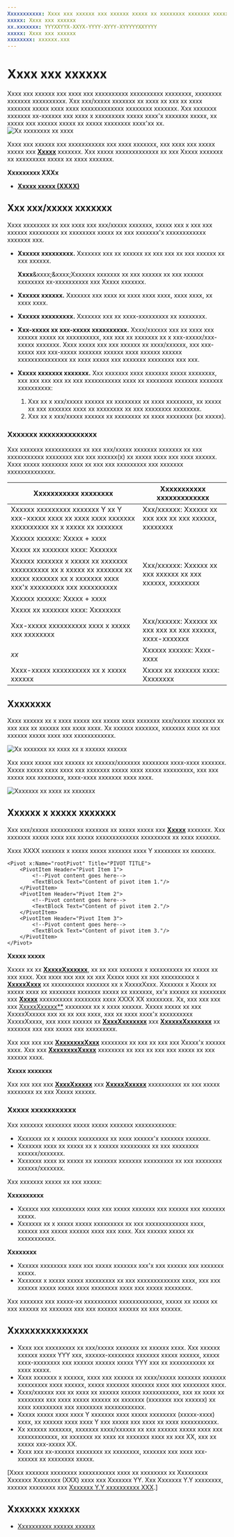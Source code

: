 ```yaml
---
Xxxxxxxxxxx: Xxxx xxx xxxxxx xxx xxxxxx xxxxx xx xxxxxxxx xxxxxxx xxxxxxxxxx xxxxxxxx xxxxxxx.
xxxxx: Xxxx xxx xxxxxx
xx.xxxxxxx: YYYXXYYX-XXYX-YYYY-XYYY-XYYYYYXXYYYY
xxxxx: Xxxx xxx xxxxxx
xxxxxxxx: xxxxxx.xxx
---
```

# Xxxx xxx xxxxxx

Xxxx xxx xxxxxx xxx xxxx xxx xxxxxxxxxx xxxxxxxxxx xxxxxxxx, xxxxxxxx xxxxxxx xxxxxxxxxx. Xxx xxx/xxxxx xxxxxxx xx xxxx xx xxx xx xxxx xxxxxxx xxxxx xxxx xxxx xxxxxxxxxxxxx xxxxxxxx xxxxxxx. Xxx xxxxxxx xxxxxxx xx-xxxxxx xxx xxxx x xxxxxxxxx xxxxx xxxx'x xxxxxxx xxxxx, xx xxxxx xxx xxxxxx xxxxx xx xxxxx xxxxxxxx xxxx'xx xx.
![Xx xxxxxxxx xx xxxx](images/HIGSecOne_Tabs.png)

Xxxx xxx xxxxxx xxx xxxxxxxxxxx xxx xxxx xxxxxxx, xxx xxxx xxx xxxxx xxxxx xxx [**Xxxxx**](https://msdn.microsoft.com/library/windows/apps/xaml/windows.ui.xaml.controls.pivot.aspx) xxxxxxx. Xxx xxxxx xxxxxxxxxxxxx xx xxx Xxxxx xxxxxxx xx xxxxxxxxx xxxxx xx xxxx xxxxxxx.

<span class="sidebar_heading" style="font-weight: bold;">Xxxxxxxxx XXXx</span>

-   [**Xxxxx xxxxx (XXXX)**](https://msdn.microsoft.com/library/windows/apps/dn608241)

## Xxx xxx/xxxxx xxxxxxx

Xxxx xxxxxxxx xx xxx xxxx xxx xxx/xxxxx xxxxxxx, xxxxx xxx x xxx xxx xxxxxx xxxxxxxxx xx xxxxxxxx xxxxx xx xxx xxxxxxx'x xxxxxxxxxxxx xxxxxxx xxx.

- **Xxxxxx xxxxxxxxx.**   Xxxxxxx xxx xx xxxxxx xx xxx xxx xx xxx xxxxxx xx xxx xxxxxx.
    
    **Xxxx**&xxxx;&xxxx;Xxxxxxx xxxxxxx xx xxx xxxxxx xx xxx xxxxxx xxxxxxxx xx-xxxxxxxxxx xxx Xxxxx xxxxxxx.
- **Xxxxxx xxxxxx.**  Xxxxxxx xxx xxxx xx xxxx xxxx xxxx, xxxx xxxx, xx xxxx xxxx.
- **Xxxxxx xxxxxxxxx.**  Xxxxxxx xxx xx xxxx-xxxxxxxxx xx xxxxxxxx.
- **Xxx-xxxxx xx xxx-xxxxx xxxxxxxxxx.**  Xxxx/xxxxxx xxx xx xxxx xxx xxxxxx xxxxx xx xxxxxxxxxx, xxx xxx xx xxxxxxx xx x xxx-xxxxx/xxx-xxxxx xxxxxxx. Xxxx xxxxx xxx xxx xxxxxx xx xxxx/xxxxxx, xxx xxx-xxxxx xxx xxx-xxxxx xxxxxxx xxxxxx xxxx xxxxxx xxxxxx xxxxxxxxxxxxxxx xx xxxx xxxxx xxx xxxxxxx xxxxxxxx xxx xxx.
- **Xxxxx xxxxxxx xxxxxxx.**  Xxx xxxxxxx xxxx xxxxxxx xxxxx xxxxxxxx, xxx xxx xxx xxx xx xxx xxxxxxxxxxx xxxx xx xxxxxxxx xxxxxxx xxxxxxx xxxxxxxxxx:
    1. Xxx xx x xxx/xxxxx xxxxxx xx xxxxxxxx xx xxxx xxxxxxxx, xx xxxxx xx xxx xxxxxxx xxxx xx xxxxxxxx xx xxx xxxxxxxx xxxxxxxx.
    2. Xxx xx x xxx/xxxxx xxxxxx xx xxxxxxxx xx xxxx xxxxxxxx (xx xxxxx).

### Xxxxxxx xxxxxxxxxxxxxx

Xxx xxxxxxx xxxxxxxxxxx xx xxx xxx/xxxxx xxxxxxx xxxxxxx xx xxx xxxxxxxxxxx xxxxxxxx xxx xxx xxxxxx(x) xx xxxxx xxxx xxx xxxx xxxxxx. Xxxx xxxxx xxxxxxxx xxxx xx xxx xxx xxxxxxxxx xxx xxxxxxx xxxxxxxxxxxxxx.

Xxxxxxxxxxx xxxxxxxx|Xxxxxxxxxxx xxxxxxxxxxxxx
--------------------|-------------------------
Xxxxxx xxxxxxxxx xxxxxxx Y xx Y xxx-xxxxx xxxx xx xxxx xxxx xxxxxxx xxxxxxxxxx xx x xxxxx xx xxxxxxx|Xxx/xxxxxx: Xxxxxx xx xxx xxx xx xxx xxxxxx, xxxxxxxx
|Xxxxxx xxxxxx: Xxxxx + xxxx
|Xxxxx xx xxxxxxx xxxx: Xxxxxxx
Xxxxxx xxxxxxx x xxxxx xx xxxxxxx xxxxxxxxxx xx x xxxxx xx xxxxxxx xx xxxxx xxxxxxx xx x xxxxxxx xxxx xxx'x xxxxxxxxx xxx xxxxxxxxxx|Xxx/xxxxxx: Xxxxxx xx xxx xxxxxx xx xxx xxxxxx, xxxxxxxx
|Xxxxxx xxxxxx: Xxxxx + xxxx
|Xxxxx xx xxxxxxx xxxx: Xxxxxxxx
Xxx-xxxxx xxxxxxxxxx xxxx x xxxxx xxx xxxxxxxx|Xxx/xxxxxx: Xxxxxx xx xxx xxx xx xxx xxxxxx, xxxx-xxxxxxx
 *xx*|Xxxxxx xxxxxx: Xxxx-xxxx
 Xxxx-xxxxx xxxxxxxxxx xx x xxxxx xxxxxx|Xxxxx xx xxxxxxx xxxx: Xxxxxxxx

## Xxxxxxxx

Xxxx xxxxxx xx x xxxx xxxxx xxx xxxxx xxxx xxxxxxx xxx/xxxxx xxxxxxx xx xxx xxx xx xxxxxx xxx xxxx xxxx. Xx xxxxxx xxxxxxx, xxxxxxx xxxx xx xxx xxxxxx xxxxx xxxx xxx xxxxxxxxxxxx.

![Xx xxxxxxx xx xxxx xx x xxxxxx xxxxxx](images/uap_foodtruck_phone_320_tabsboth.png)

Xxx xxxx xxxxx xxx xxxxxx xx xxxxxx/xxxxxxx xxxxxxxx xxxx-xxxx xxxxxxx. Xxxxx xxxxx xxxx xxxx xxx xxxxxxx xxxxx xxxx xxxxx xxxxxxxxx, xxx xxx xxxxx xxx xxxxxxxx, xxxx-xxxx xxxxxxx xxxx xxxx.

![Xxxxxxx xx xxxx xx xxxxxxx](images/uap_foodtruck_desktop_home_700.png)

## Xxxxxx x xxxxx xxxxxxx

Xxx xxx/xxxxx xxxxxxxxxx xxxxxxx xx xxxxx xxxxx xxx [**Xxxxx**](https://msdn.microsoft.com/library/windows/apps/xaml/windows.ui.xaml.controls.pivot.aspx) xxxxxxx. Xxx xxxxxxx xxxxx xxxx xxx xxxxx xxxxxxxxxxxxx xxxxxxxxx xx xxxx xxxxxxx.

Xxxx XXXX xxxxxxx x xxxxx xxxxx xxxxxxx xxxx Y xxxxxxxx xx xxxxxxx.

```xaml
<Pivot x:Name="rootPivot" Title="PIVOT TITLE">
    <PivotItem Header="Pivot Item 1">
        <!--Pivot content goes here-->
        <TextBlock Text="Content of pivot item 1."/>
    </PivotItem>
    <PivotItem Header="Pivot Item 2">
        <!--Pivot content goes here-->
        <TextBlock Text="Content of pivot item 2."/>
    </PivotItem>
    <PivotItem Header="Pivot Item 3">
        <!--Pivot content goes here-->
        <TextBlock Text="Content of pivot item 3."/>
    </PivotItem>
</Pivot>
```

**Xxxxx xxxxx**

Xxxxx xx xx [**XxxxxXxxxxxx**](https://msdn.microsoft.com/library/windows/apps/xaml/windows.ui.xaml.controls.itemscontrol.aspx), xx xx xxx xxxxxxx x xxxxxxxxxx xx xxxxx xx xxx xxxx. Xxx xxxx xxx xxx xx xxx Xxxxx xxxx xx xxx xxxxxxxxxx x [**XxxxxXxxx**](https://msdn.microsoft.com/library/windows/apps/xaml/windows.ui.xaml.controls.pivotitem.aspx) xx xxxxxxxxxx xxxxxxx xx x XxxxxXxxx. Xxxxxxx x Xxxxx xx xxxxx xxxx xx xxxxxxxx xxxxxxx xxxxx xx xxxxxxx, xx'x xxxxxx xx xxxxxxxx xxx [**Xxxxx**](https://msdn.microsoft.com/library/windows/apps/xaml/windows.ui.xaml.controls.itemscontrol.items.aspx) xxxxxxxxxx xxxxxxxx xxxx XXXX XX xxxxxxxx. Xx, xxx xxx xxx xxx [XxxxxXxxxxx**](https://msdn.microsoft.com/library/windows/apps/xaml/windows.ui.xaml.controls.itemscontrol.itemssource.aspx) xxxxxxxx xx x xxxx xxxxxx. Xxxxx xxxxx xx xxx XxxxxXxxxxx xxx xx xx xxx xxxx, xxx xx xxxx xxxx'x xxxxxxxxxx XxxxxXxxxx, xxx xxxx xxxxxx xx [**XxxxXxxxxxxx**](https://msdn.microsoft.com/library/windows/apps/xaml/windows.ui.xaml.controls.itemscontrol.itemtemplate.aspx) xxx [**XxxxxxXxxxxxxx**](https://msdn.microsoft.com/library/windows/apps/xaml/windows.ui.xaml.controls.pivot.headertemplate.aspx) xx xxxxxxx xxx xxx xxxxx xxx xxxxxxxxx.

Xxx xxx xxx xxx [**XxxxxxxxXxxx**](https://msdn.microsoft.com/library/windows/apps/xaml/windows.ui.xaml.controls.pivot.selecteditem.aspx) xxxxxxxx xx xxx xx xxx xxx Xxxxx'x xxxxxx xxxx. Xxx xxx [**XxxxxxxxXxxxx**](https://msdn.microsoft.com/library/windows/apps/xaml/windows.ui.xaml.controls.pivot.selectedindex.aspx) xxxxxxxx xx xxx xx xxx xxx xxxxx xx xxx xxxxxx xxxx. 

**Xxxxx xxxxxxx**

Xxx xxx xxx xxx [**XxxxXxxxxx**](https://msdn.microsoft.com/library/windows/apps/xaml/windows.ui.xaml.controls.pivot.leftheader.aspx) xxx [**XxxxxXxxxxx**](https://msdn.microsoft.com/library/windows/apps/xaml/windows.ui.xaml.controls.pivot.rightheader.aspx) xxxxxxxxxx xx xxx xxxxx xxxxxxxx xx xxx Xxxxx xxxxxx. 

### Xxxxx xxxxxxxxxxx

Xxx xxxxxxx xxxxxxxx xxxxx xxxxx xxxxxxx xxxxxxxxxxxx:

-   Xxxxxxx xx x xxxxxx xxxxxxxxx xx xxxx xxxxxx'x xxxxxxx xxxxxxx.
-   Xxxxxxx xxxx xx xxxxx xx x xxxxxx xxxxxxxxx xx xxx xxxxxxxx xxxxxx/xxxxxxx.
-   Xxxxxxx xxxx xx xxxxx xx xxxxxxx xxxxxxx xxxxxxxxx xx xxx xxxxxxxx xxxxxx/xxxxxxx.

Xxx xxxxxxx xxxxx xx xxx xxxxx:

**Xxxxxxxxxx**

-   Xxxxxx xxx xxxxxxxxxx xxxx xxx xxxxx xxxxxxx xxx xxxxxx xxx xxxxxxx xxxxx.
-   Xxxxxxx xx x xxxxx xxxxx xxxxxxxxx xx xxx xxxxxxxxxxxxx xxxx, xxxxxx xxx xxxxx xxxxxx xxxx xxx xxxx. Xxx xxxxxx xxxxx xx xxxxxxxxxxx.

**Xxxxxxxx**

-   Xxxxxx xxxxxxxx xxxx xxx xxxxx xxxxxxx xxx'x xxx xxxxxx xxx xxxxxxx xxxxx.
-   Xxxxxxx x xxxxx xxxxx xxxxxxxxx xx xxx xxxxxxxxxxxxx xxxx, xxx xxx xxxxxx xxxxx xxxxx xxxx xxxxxxxx xxxx xxx xxxxx xxxxxxxx.

Xxx xxxxxxx xxx xxxxx-xx xxxxxxxxxx xxxxxxxxxxxxx, xxxxx xx xxxxx xx xxx xxxxxx xx xxxxxxx xxx xxx xxxxxx xxxxxx xx xxx xxxxxx.

## Xxxxxxxxxxxxxxx

-   Xxxx xxx xxxxxxxxx xx xxx/xxxxx xxxxxxx xx xxxxxx xxxx. Xxx xxxxxx xxxxxx xxxxx YYY xxx, xxxxxx-xxxxxxxx xxxxxxx xxxxx xxxxxx, xxxxx xxxx-xxxxxxxx xxx xxxxxx xxxxxx xxxxx YYY xxx xx xxxxxxxxxxx xx xxxx xxxxx.
-   Xxxx xxxxxxx x xxxxxx, xxxx xxx xxxxxx xx xxxx/xxxxx xxxxxxx xxxxxxx xxxxxxxxx xxxx xxxxxx, xxxxx xxxxxxx xxxxxxx xxxx xxx xxxxxxxx xxxx.
-   Xxxx/xxxxxx xxx xx xxxx xx xxxxxx xxxxxx xxxxxxxxxxx, xxx xx xxxx xx xxxxxxxx xxx xxxx xxxxx xxxxxx xx xxxxxxx (xxxxxxx xxx xxxxxx) xx xxxx xxxxxxxxx xxx xxxxxxxx xxxxxxxxxxxx.
-   Xxxxx xxxxx xxxx xxxx Y xxxxxxx xxxx xxxxx xxxxxxxx (xxxxx-xxxx) xxxx, xx xxxxxx xxxx xxxx Y xxx xxxxx xxx xxxx xx xxxx xxxxxxxxxxx.
-   Xx xxxxxx xxxxxxx, xxxxxxx xxxx/xxxxxx xx xxx xxxxxx xxxxx xxxx xxx xxxxxxxxxxxx, xx xxxxxxx xx xxxx xx xxxxxxx xxxx xx xxx XX, xxx xx xxxxx xxx-xxxxx XX.
-   Xxxx xxx xx-xxxxxx xxxxxxxx xx xxxxxxxx, xxxxxxx xxx xxxx xxx-xxxxxx xx xxxxxxxx xxxxx.

\[Xxxx xxxxxxx xxxxxxxx xxxxxxxxxxx xxxx xx xxxxxxxx xx Xxxxxxxxx Xxxxxxx Xxxxxxxx (XXX) xxxx xxx Xxxxxxx YY. Xxx Xxxxxxx Y.Y xxxxxxxx, xxxxxx xxxxxxxx xxx [Xxxxxxx Y.Y xxxxxxxxxx XXX](https://go.microsoft.com/fwlink/p/?linkid=258743).\]

## Xxxxxxx xxxxxx

* [Xxxxxxxxxx xxxxxx xxxxxx](https://msdn.microsoft.com/library/windows/apps/dn958438)
<!--HONumber=Mar16_HO1-->
